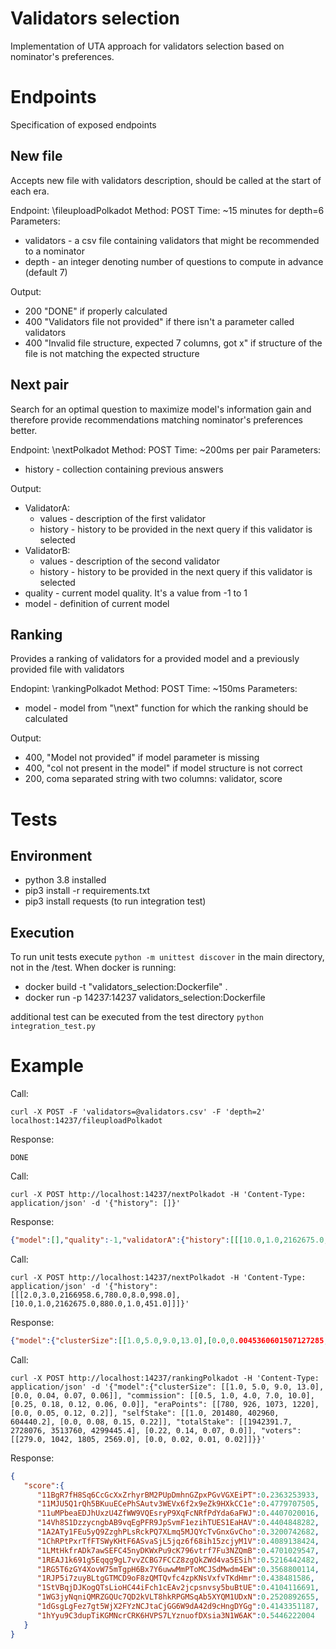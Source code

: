 

# Validators selection

Implementation of UTA approach for validators selection based on nominator's preferences.


# Endpoints

Specification of exposed endpoints

## New file
Accepts new file with validators description, should be called at the start of each era.

Endpoint: \fileuploadPolkadot
Method: POST
Time: ~15 minutes for depth=6
Parameters:
 - validators - a csv file containing validators that might be recommended to a nominator
 - depth - an integer denoting number of questions to compute in advance (default 7)

Output:
 - 200 "DONE" if properly calculated
 - 400 "Validators file not provided" if there isn't a parameter called validators
 - 400 "Invalid file structure, expected 7 columns, got x" if structure of the file is not matching the expected structure

## Next pair
Search for an optimal question to maximize model's information gain and therefore provide recommendations matching nominator's preferences better.

Endpoint: \nextPolkadot
Method: POST
Time: ~200ms per pair
Parameters:
 - history - collection containing previous answers

Output:
 - ValidatorA:
   - values -  description of the first validator
   - history - history to be provided in the next query if this validator is selected
 - ValidatorB:
   - values -  description of the second validator
   - history - history to be provided in the next query if this validator is selected
- quality - current model quality. It's a value from -1 to 1
- model - definition of current model

## Ranking
Provides a ranking of validators for a provided model and a previously provided file with validators

Endopint: \rankingPolkadot
Method: POST
Time: ~150ms
Parameters:
 - model - model from "\next" function for which the ranking should be calculated 

Output:
 - 400, "Model not provided" if model parameter is missing
 - 400, "col not present in the model" if model structure is not correct
 - 200, coma separated string with two columns: validator, score

# Tests

## Environment
 - python 3.8 installed
 - pip3 install -r requirements.txt
 - pip3 install requests (to run integration test) 
## Execution
To run unit tests execute ```python -m unittest discover``` in the main directory, not in the /test.
When docker is running:
 - docker build -t "validators_selection:Dockerfile" .
 - docker run -p 14237:14237 validators_selection:Dockerfile

 additional test can be executed from the test directory ```python integration_test.py```
# Example
Call:
```
curl -X POST -F 'validators=@validators.csv' -F 'depth=2' localhost:14237/fileuploadPolkadot
```
Response:
```
DONE
```

Call:
```
curl -X POST http://localhost:14237/nextPolkadot -H 'Content-Type: application/json' -d '{"history": []}'
```
Response:
```json
{"model":[],"quality":-1,"validatorA":{"history":[[[10.0,1.0,2162675.0,880.0,1.0,451.0],[2.0,3.0,2166958.6,780.0,8.0,998.0]]],"values":{"clusterSize":1.0,"commission":10.0,"eraPoints":880.0,"selfStake":1.0,"totalStake":2162675.0,"voters":451.0}},"validatorB":{"history":[[[2.0,3.0,2166958.6,780.0,8.0,998.0],[10.0,1.0,2162675.0,880.0,1.0,451.0]]],"values":{"clusterSize":8.0,"commission":2.0,"eraPoints":780.0,"selfStake":3.0,"totalStake":2166958.6,"voters":998.0}}}
```

Call:
```
curl -X POST http://localhost:14237/nextPolkadot -H 'Content-Type: application/json' -d '{"history": [[[2.0,3.0,2166958.6,780.0,8.0,998.0],[10.0,1.0,2162675.0,880.0,1.0,451.0]]]}'
```
Response:
```json
{"model":{"clusterSize":[[1.0,5.0,9.0,13.0],[0.0,0.0045360601507127285,0.016621457412838936,0.01422062423080206]],"commission":[[0.5,1.0,4.0,7.0,10.0],[0.2627783715724945,0.20055368542671204,0.13935373723506927,0.07155085355043411,0.0]],"eraPoints":[[780.0,926.6666666666666,1073.3333333333333,1220.0],[0.0,0.07101559638977051,0.14314094185829163,0.2209450751543045]],"selfStake":[[1.0,201480.7333333333,402960.4666666666,604440.2],[0.0,0.08295433223247528,0.16195763647556305,0.23893168568611145]],"totalStake":[[1942391.7,2728076.2666666666,3513760.8333333335,4299445.4],[0.23925749957561493,0.15444865822792053,0.08066676557064056,0.0]],"voters":[[279.0,1042.3333333333335,1805.6666666666667,2569.0],[0.0,0.021465888246893883,0.011682764627039433,0.015950998291373253]]},"quality":-0.3494505494505495,"validatorA":{"history":[[[1.5,3801.3,2167745.0,860.0,1.0,1166.0],[10.0,604440.2,4299445.4,860.0,1.0,458.0]],[[2.0,3.0,2166958.6,780.0,8.0,998.0],[10.0,1.0,2162675.0,880.0,1.0,451.0]]],"values":{"clusterSize":1.0,"commission":1.5,"eraPoints":860.0,"selfStake":3801.3,"totalStake":2167745.0,"voters":1166.0}},"validatorB":{"history":[[[10.0,604440.2,4299445.4,860.0,1.0,458.0],[1.5,3801.3,2167745.0,860.0,1.0,1166.0]],[[2.0,3.0,2166958.6,780.0,8.0,998.0],[10.0,1.0,2162675.0,880.0,1.0,451.0]]],"values":{"clusterSize":1.0,"commission":10.0,"eraPoints":860.0,"selfStake":604440.2,"totalStake":4299445.4,"voters":458.0}}}
```

Call:
```
curl -X POST http://localhost:14237/rankingPolkadot -H 'Content-Type: application/json' -d '{"model":{"clusterSize": [[1.0, 5.0, 9.0, 13.0], [0.0, 0.04, 0.07, 0.06]], "commission": [[0.5, 1.0, 4.0, 7.0, 10.0], [0.25, 0.18, 0.12, 0.06, 0.0]], "eraPoints": [[780, 926, 1073, 1220], [0.0, 0.05, 0.12, 0.2]], "selfStake": [[1.0, 201480, 402960, 604440.2], [0.0, 0.08, 0.15, 0.22]], "totalStake": [[1942391.7, 2728076, 3513760, 4299445.4], [0.22, 0.14, 0.07, 0.0]], "voters": [[279.0, 1042, 1805, 2569.0], [0.0, 0.02, 0.01, 0.02]]}}'
```
Response:
```json
{
   "score":{
      "11BgR7fH8Sq6CcGcXxZrhyrBM2PUpDmhnGZpxPGvVGXEiPT":0.2363253933,
      "11MJU5Q1rQh5BKuuECePhSAutv3WEVx6f2x9eZk9HXkCC1e":0.4779707505,
      "11uMPbeaEDJhUxzU4ZfWW9VQEsryP9XqFcNRfPdYda6aFWJ":0.4407020016,
      "14Vh8S1DzzycngbAB9vqEgPFR9JpSvmF1ezihTUES1EaHAV":0.4404848282,
      "1A2ATy1FEu5yQ9ZzghPLsRckPQ7XLmq5MJQYcTvGnxGvCho":0.3200742682,
      "1ChRPtPxrTfFTSWyKHtF6ASvaSjL5jqz6f68ih15zcjyM1V":0.4089138424,
      "1LMtHkfrADk7awSEFC45nyDKWxPu9cK796vtrf7Fu3NZQmB":0.4701029547,
      "1REAJ1k691g5Eqqg9gL7vvZCBG7FCCZ8zgQkZWd4va5ESih":0.5216442482,
      "1RG5T6zGY4XovW75mTgpH6Bx7Y6uwwMmPToMCJSdMwdm4EW":0.3568800114,
      "1RJP5i7zuyBLtgGTMCD9oF8zQMTQvfc4zpKNsVxfvTKdHmr":0.438481586,
      "1StVBqjDJKogQTsLioHC44iFch1cEAv2jcpsnvsy5buBtUE":0.4104116691,
      "1WG3jyNqniQMRZGQUc7QD2kVLT8hkRPGMSqAb5XYQM1UDxN":0.2520892655,
      "1dGsgLgFez7gt5WjX2FYzNCJtaCjGG6W9dA42d9cHngDYGg":0.4143351187,
      "1hYyu9C3dupTiKGMNcrCRK6HVPS7LYznuofDXsia3N1W6AK":0.5446222004
   }
}
```

